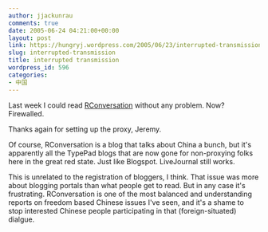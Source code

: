 ```yaml
---
author: jjackunrau
comments: true
date: 2005-06-24 04:21:00+00:00
layout: post
link: https://hungryj.wordpress.com/2005/06/23/interrupted-transmission/
slug: interrupted-transmission
title: interrupted transmission
wordpress_id: 596
categories:
- 中国
---
```


Last week I could read [RConversation](http://rconversation.blogs.com/) without any problem.  Now?  Firewalled.  
  
Thanks again for setting up the proxy, Jeremy.  
  
Of course, RConversation is a blog that talks about China a bunch, but it's apparently all the TypePad blogs that are now gone for non-proxying folks here in the great red state.  Just like Blogspot.  LiveJournal still works.  
  
This is unrelated to the registration of bloggers, I think.  That issue was more about blogging portals than what people get to read.  But in any case it's frustrating.  RConversation is one of the most balanced and understanding reports on freedom based Chinese issues I've seen, and it's a shame to stop interested Chinese people participating in that (foreign-situated) dialgue.
